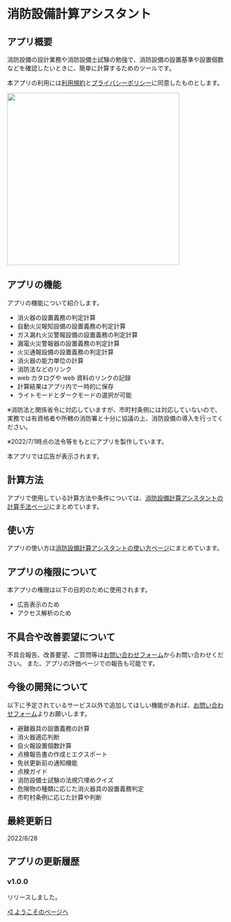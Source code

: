 # 消防設備計算アシスタント

## アプリ概要

消防設備の設計業務や消防設備士試験の勉強で、消防設備の設置基準や設置個数などを確認したいときに、簡単に計算するためのツールです。

本アプリの利用には[利用規約](../common/terms.md)と[プライバシーポリシー](../common/privacypolicy.md)に同意したものとします。

<img src='008.png' width='400'>

## アプリの機能

アプリの機能について紹介します。

- 消火器の設置義務の判定計算
- 自動火災報知設備の設置義務の判定計算
- ガス漏れ火災警報設備の設置義務の判定計算
- 漏電火災警報器の設置義務の判定計算
- 火災通報設備の設置義務の判定計算
- 消火器の能力単位の計算
- 消防法などのリンク
- web カタログや web 資料のリンクの記録
- 計算結果はアプリ内で一時的に保存
- ライトモードとダークモードの選択が可能

※消防法と関係省令に対応していますが、市町村条例には対応していないので、実務では有資格者や所轄の消防署と十分に協議の上、消防設備の導入を行ってください。

※2022/7/1時点の法令等をもとにアプリを製作しています。

本アプリでは広告が表示されます。

## 計算方法

アプリで使用している計算方法や条件については、[消防設備計算アシスタントの計算手法ページ](method.md)にまとめています。

## 使い方

アプリの使い方は[消防設備計算アシスタントの使い方ページ](howtouse.md)にまとめています。

## アプリの権限について

本アプリの権限は以下の目的のために使用されます。

- 広告表示のため
- アクセス解析のため

## 不具合や改善要望について

不具合報告、改善要望、ご質問等は[お問い合わせフォーム](https://forms.gle/6G7RaQP7uG7ufKSP8)からお問い合わせください。
また、アプリの評価ページでの報告も可能です。

## 今後の開発について

以下に予定されているサービス以外で追加してほしい機能があれば、[お問い合わせフォーム](https://forms.gle/6G7RaQP7uG7ufKSP8)よりお願いします。

- 避難器具の設置義務の計算
- 消火器適応判断
- 自火報設置個数計算
- 点検報告書の作成とエクスポート
- 免状更新前の通知機能
- 点検ガイド
- 消防設備士試験の法規穴埋めクイズ
- 危険物の種類に応じた消火器具の設置義務判定
- 市町村条例に応じた計算や判断

## 最終更新日

2022/8/28

## アプリの更新履歴

### v1.0.0

リリースしました。

[◁ ようこそのページへ](../index.md)
